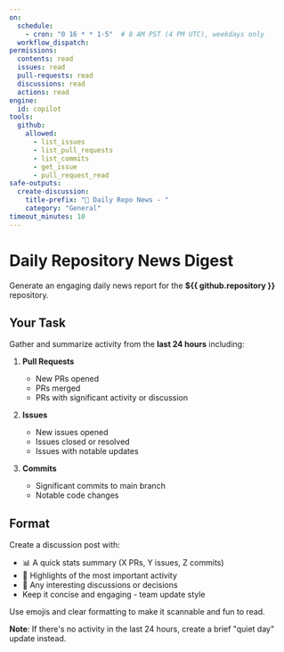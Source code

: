 ```yaml
---
on:
  schedule:
    - cron: "0 16 * * 1-5"  # 8 AM PST (4 PM UTC), weekdays only
  workflow_dispatch:
permissions:
  contents: read
  issues: read
  pull-requests: read
  discussions: read
  actions: read
engine:
  id: copilot
tools:
  github:
    allowed:
      - list_issues
      - list_pull_requests
      - list_commits
      - get_issue
      - pull_request_read
safe-outputs:
  create-discussion:
    title-prefix: "📰 Daily Repo News - "
    category: "General"
timeout_minutes: 10
---
```


# Daily Repository News Digest

Generate an engaging daily news report for the **${{ github.repository }}** repository.

## Your Task

Gather and summarize activity from the **last 24 hours** including:

1. **Pull Requests**
   - New PRs opened
   - PRs merged
   - PRs with significant activity or discussion

2. **Issues**
   - New issues opened
   - Issues closed or resolved
   - Issues with notable updates

3. **Commits**
   - Significant commits to main branch
   - Notable code changes

## Format

Create a discussion post with:
- 📊 A quick stats summary (X PRs, Y issues, Z commits)
- 🎯 Highlights of the most important activity
- 💬 Any interesting discussions or decisions
- Keep it concise and engaging - team update style

Use emojis and clear formatting to make it scannable and fun to read.

**Note**: If there's no activity in the last 24 hours, create a brief "quiet day" update instead.
